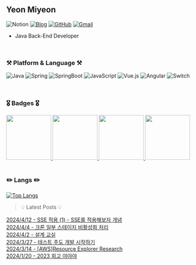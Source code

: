 

Yeon Miyeon
--

![Notion](https://img.shields.io/badge/Notion-%23000000.svg?style=flat-square&logo=notion&logoColor=white "Notion Profile 준비중..")
[![Blog](https://img.shields.io/badge/Blog-%23000000.svg?style=flat-square&logo=tistory&logoColor=white "Blog")](https://cocococo331.tistory.com)
[![GitHub](https://img.shields.io/badge/Github-%23121011.svg?style=flat-square&logo=github&logoColor=white "GitHub Blog")](https://miyeon396.github.io)
[![Gmail](https://img.shields.io/badge/Gmail-D14836?style=flat-square&logo=gmail&logoColor=white&text=dd)](mailto:miyeon396@gmail.com)

- Java Back-End Developer 

<br />

### ⚒️ Platform & Language ⚒️

![Java](https://img.shields.io/badge/Java-3670A0.svg?style=flat-square&logo=java&logoColor=white)
![Spring](https://img.shields.io/badge/Spring-%236DB33F.svg?style=flat-square&logo=spring&logoColor=white)
![SpringBoot](https://img.shields.io/badge/SpringBoot-%236DB33F.svg?style=flat-square&logo=springboot&logoColor=white)
![JavaScript](https://img.shields.io/badge/JavaScript-%23323330.svg?style=flat-square&logo=javascript&logoColor=%23F7DF1E)
![Vue.js](https://img.shields.io/badge/VueJs-%2335495e.svg?style=flat-square&logo=vuedotjs&logoColor=%234FC08D)
![Angular](https://img.shields.io/badge/Angular-%23DD0031.svg?style=flat-square&logo=angular&logoColor=white)
![Switch](https://img.shields.io/badge/Switch-E60012?style=flat-square&logo=nintendo-switch&logoColor=white)

<br />

### 🎖 Badges 🎖

<a href="https://www.credly.com/badges/ede3beb6-1382-4174-a474-560e6eb65d29/public_url">
  <img src="https://images.credly.com/size/680x680/images/b9feab85-1a43-4f6c-99a5-631b88d5461b/image.png" width=120px>
</a>
<a href="https://www.credly.com/badges/5eac4b3c-6279-417b-8783-788398365400/public_url">
  <img src="https://images.credly.com/size/680x680/images/b9feab85-1a43-4f6c-99a5-631b88d5461b/image.png" width=120px>
</a>
<a href="https://www.credly.com/badges/6df2c2d7-ff5d-400d-a9c4-2176fb69333a/public_url">
  <img src="https://images.credly.com/size/680x680/images/2d84e428-9078-49b6-a804-13c15383d0de/image.png" width=120px>
</a>
<a href="https://www.credential.net/d6849be4-ecd6-4cd7-b372-4a1f9e01fc1c">
  <img src="https://api.accredible.com/v1/frontend/credential_website_embed_image/badge/21209568" width=120px>
</a>

<!-- 나중에 할거 -->
<!--[![Anurag's GitHub stats](https://github-readme-stats.vercel.app/api?username=miyeon396)](https://github.com/miyeon396/github-readme-stats)
[![Top Langs](https://github-readme-stats.vercel.app/api/top-langs/?username=miyeon396&layout=compact)](https://github.com/miyeon396)
[![Hits](https://hits.seeyoufarm.com/api/count/incr/badge.svg?url=https%3A%2F%2Fhttps%2F%2Fgithub.com%2Fmiyeon396%2F&count_bg=%23FFC6EF&title_bg=%238E8E8E&icon=&icon_color=%23FFB0F0&title=hits&edge_flat=false)](https://hits.seeyoufarm.com)-->

<br />
<br />

### ✏️ Langs ✏️
> 
[![Top Langs](https://github-readme-stats.vercel.app/api/top-langs/?username=miyeon396&layout=compact)](https://github.com/miyeon396/github-readme-stats)

<!-- ![footer](https://capsule-render.vercel.app/api?section=footer&color=auto&type=waving) -->

<!--
**miyeon396/miyeon396** is a ✨ _special_ ✨ repository because its `README.md` (this file) appears on your GitHub profile.

Here are some ideas to get you started:

- 🔭 I’m currently working on ...
- 🌱 I’m currently learning ...
- 👯 I’m looking to collaborate on ...
- 🤔 I’m looking for help with ...
- 💬 Ask me about ...
- 📫 How to reach me: ...
- 😄 Pronouns: ...
- ⚡ Fun fact: ...
-->
  
> 💡 Latest Posts 💡
  
  [2024/4/12 - SSE 적용 (1) - SSE를 적용해보자 개념](https://cocococo331.tistory.com/62) <br> 
[2024/4/4 - 크론 일부 스테이지 비활성화 처리](https://cocococo331.tistory.com/60) <br> 
[2024/4/2 - 설계 교실](https://cocococo331.tistory.com/58) <br> 
[2024/3/27 - 테스트 주도 개발 시작하기](https://cocococo331.tistory.com/57) <br> 
[2024/3/14 - [AWS]Resource Explorer Research](https://cocococo331.tistory.com/56) <br> 
[2024/1/20 - 2023 회고 야야야](https://cocococo331.tistory.com/41) <br> 
